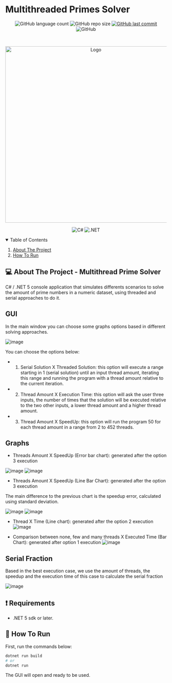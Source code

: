 # Multithreaded Primes Solver

<p align="center">
  <img alt="GitHub language count" src="https://img.shields.io/github/languages/count/GabrielBueno200/MultiThreadedPrimesSolver">

  <img alt="GitHub repo size" src="https://img.shields.io/github/repo-size/GabrielBueno200/MultiThreadedPrimesSolver">
  
  <a href="https://github.com/GabrielBueno200/monty-hall">
    <img alt="GitHub last commit" src="https://img.shields.io/github/last-commit/GabrielBueno200/MultiThreadedPrimesSolver">
  </a>
  
   <img alt="GitHub" src="https://img.shields.io/github/license/GabrielBueno200/MultiThreadedPrimesSolver">
</p>

<!-- PROJECT LOGO -->
<br />
<p align="center">
  <a href="#">
    <img src="https://www.mathcad.com/-/media/Images/Blog/post/mathcad-blog/2020/june/prime-numbers-featured.png?h=450&w=900&la=en&hash=AD76300A2E6C4BEE2BD38267395748B2" alt="Logo" width="550">
  </a>
</p>

<p align="center">
  <img alt="C#" src="https://img.shields.io/badge/C%23-239120?style=for-the-badge&logo=c-sharp&logoColor=white"/>
  <img alt=".NET" src="https://img.shields.io/badge/.NET-5C2D91?style=for-the-badge&logo=.net&logoColor=white"/>
</p>



<!-- TABLE OF CONTENTS -->
<details open="open">
  <summary>Table of Contents</summary>
  <ol>
    <li>
      <a href="#-about-the-project">About The Project</a>
    </li>
    <li>
      <a href="#-how-to-run">How To Run</a>
    </li>
  </ol>
</details>


<!-- ABOUT THE PROJECT -->
## 💻 About The Project - Multithread Prime Solver
C# / .NET 5 console application that simulates differents scenarios to solve the amount of prime numbers in a numeric dataset, using threaded and serial approaches to do it.

## GUI
In the main window you can choose some graphs options based in different solving approaches.

![image](https://user-images.githubusercontent.com/56837996/158877974-97b05c10-587a-4be6-bcb5-ef3192f1eb7b.png)

You can choose the options below:

- 1. Serial Solution X Threaded Solution: this option will execute a range starting in 1 (serial solution) until an input thread amount, iterating this range and running the program with a thread amount relative to the current iteration.

- 2. Thread Amount X Execution Time: this option will ask the user three inputs, the number of times that the solution will be executed relative to the two other inputs, a lower thread amount and a higher thread amount.

- 3. Thread Amount X SpeedUp: this option will run the program 50 for each thread amount in a range from 2 to 452 threads.

## Graphs
- Threads Amount X SpeedUp (Error bar chart): generated after the option 3 execution 

![image](https://user-images.githubusercontent.com/56837996/158878017-5f5d338b-4d38-49b7-983b-8014bdf2356c.png)
![image](https://user-images.githubusercontent.com/56837996/159025515-1dbe74cb-2ada-4caf-8dc4-00e185651813.png)

- Threads Amount X SpeedUp (Line Bar Chart): generated after the option 3 execution

The main difference to the previous chart is the speedup error, calculated using standard deviation.

![image](https://user-images.githubusercontent.com/56837996/158878199-f943ed22-f0c2-4468-b3b3-6c34ba89efc8.png)
![image](https://user-images.githubusercontent.com/56837996/159025584-0f10e165-0415-4923-9407-33d2703dc492.png)

- Thread X Time (Line chart): generated after the option 2 execution
![image](https://user-images.githubusercontent.com/56837996/159028122-8d347fd6-7db5-4c69-8942-5e0edd0e0e3f.png)

- Comparison between none, few and many threads X Executed Time (Bar Chart): generated after option 1 execution
![image](https://user-images.githubusercontent.com/56837996/159028496-a401782d-9bfd-4e71-b193-7904008851c8.png)

## Serial Fraction
Based in the best execution case, we use the amount of threads, the speedup and the execution time of this case to calculate the serial fraction

![image](https://user-images.githubusercontent.com/56837996/158878228-f25d8144-5226-4cd6-8896-7261c4fc94c2.png)


## ❗ Requirements
* .NET 5 sdk or later.

<!-- HOW TO RUN -->
## 🚀 How To Run
 
First, run the commands below:

```bash
dotnet run build
# or
dotnet run
```

The GUI will open and ready to be used.
